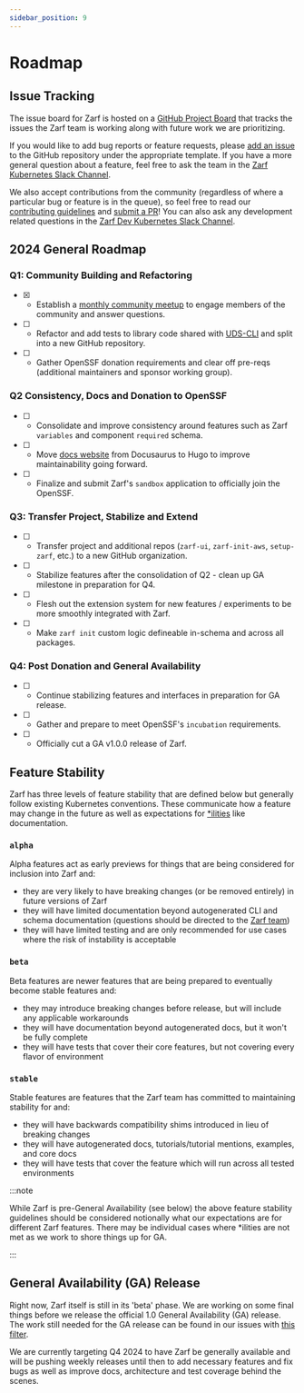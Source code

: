 ```yaml
---
sidebar_position: 9
---
```


# Roadmap

## Issue Tracking

The issue board for Zarf is hosted on a [GitHub Project Board](https://github.com/orgs/defenseunicorns/projects/1) that tracks the issues the Zarf team is working along with future work we are prioritizing.

If you would like to add bug reports or feature requests, please [add an issue](https://github.com/defenseunicorns/zarf/issues) to the GitHub repository under the appropriate template.  If you have a more general question about a feature, feel free to ask the team in the [Zarf Kubernetes Slack Channel](https://kubernetes.slack.com/archives/C03B6BJAUJ3).

We also accept contributions from the community (regardless of where a particular bug or feature is in the queue), so feel free to read our [contributing guidelines](./12-contribute-to-zarf/1-contributor-guide.md) and [submit a PR](https://github.com/defenseunicorns/zarf/pulls)!  You can also ask any development related questions in the [Zarf Dev Kubernetes Slack Channel](https://kubernetes.slack.com/archives/C03BP9Z3CMA).

## 2024 General Roadmap

### Q1: Community Building and Refactoring

- [X] - Establish a [monthly community meetup](https://github.com/defenseunicorns/zarf/issues/2202) to engage members of the community and answer questions.
- [ ] - Refactor and add tests to library code shared with [UDS-CLI](https://github.com/defenseunicorns/uds-cli) and split into a new GitHub repository.
- [ ] - Gather OpenSSF donation requirements and clear off pre-reqs (additional maintainers and sponsor working group).

### Q2 Consistency, Docs and Donation to OpenSSF

- [ ] - Consolidate and improve consistency around features such as Zarf `variables` and component `required` schema.
- [ ] - Move [docs website](https://docs.zarf.dev) from Docusaurus to Hugo to improve maintainability going forward.
- [ ] - Finalize and submit Zarf's `sandbox` application to officially join the OpenSSF.

### Q3: Transfer Project, Stabilize and Extend

- [ ] - Transfer project and additional repos (`zarf-ui`, `zarf-init-aws`, `setup-zarf`, etc.) to a new GitHub organization.
- [ ] - Stabilize features after the consolidation of Q2 - clean up GA milestone in preparation for Q4.
- [ ] - Flesh out the extension system for new features / experiments to be more smoothly integrated with Zarf.
- [ ] - Make `zarf init` custom logic defineable in-schema and across all packages.

### Q4: Post Donation and General Availability

- [ ] - Continue stabilizing features and interfaces in preparation for GA release.
- [ ] - Gather and prepare to meet OpenSSF's `incubation` requirements.
- [ ] - Officially cut a GA v1.0.0 release of Zarf.

## Feature Stability

Zarf has three levels of feature stability that are defined below but generally follow existing Kubernetes conventions.  These communicate how a feature may change in the future as well as expectations for [*ilities](https://en.wiktionary.org/wiki/ility) like documentation.

### `alpha`

Alpha features act as early previews for things that are being considered for inclusion into Zarf and:

 - they are very likely to have breaking changes (or be removed entirely) in future versions of Zarf
 - they will have limited documentation beyond autogenerated CLI and schema documentation (questions should be directed to the [Zarf team](https://kubernetes.slack.com/archives/C03B6BJAUJ3))
 - they will have limited testing and are only recommended for use cases where the risk of instability is acceptable

### `beta`

Beta features are newer features that are being prepared to eventually become stable features and:

 - they may introduce breaking changes before release, but will include any applicable workarounds
 - they will have documentation beyond autogenerated docs, but it won't be fully complete
 - they will have tests that cover their core features, but not covering every flavor of environment

### `stable`

Stable features are features that the Zarf team has committed to maintaining stability for and:

 - they will have backwards compatibility shims introduced in lieu of breaking changes
 - they will have autogenerated docs, tutorials/tutorial mentions, examples, and core docs
 - they will have tests that cover the feature which will run across all tested environments

:::note

While Zarf is pre-General Availability (see below) the above feature stability guidelines should be considered notionally what our expectations are for different Zarf features.  There may be individual cases where *ilities are not met as we work to shore things up for GA.

:::

## General Availability (GA) Release

Right now, Zarf itself is still in its 'beta' phase. We are working on some final things before we release the official 1.0 General Availability (GA) release. The work still needed for the GA release can be found in our issues with [this filter](https://github.com/defenseunicorns/zarf/issues?q=is%3Aopen+is%3Aissue+label%3Aga).

We are currently targeting Q4 2024 to have Zarf be generally available and will be pushing weekly releases until then to add necessary features and fix bugs as well as improve docs, architecture and test coverage behind the scenes.
